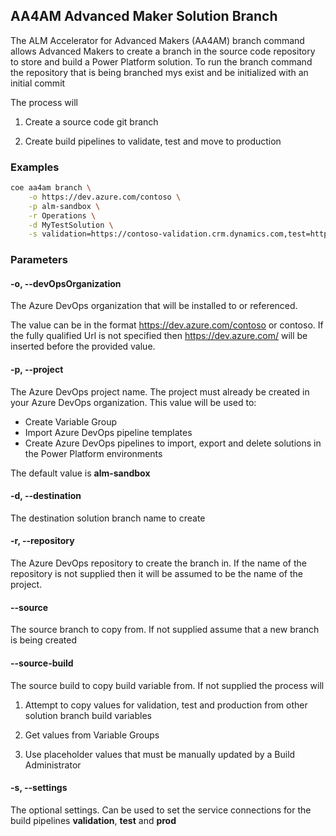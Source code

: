## AA4AM Advanced Maker Solution Branch

The ALM Accelerator for Advanced Makers (AA4AM) branch command allows Advanced Makers to create a branch in the source code repository to store and build a Power Platform solution. To run the branch command the repository that is being branched mys exist and be initialized with an initial commit

The process will
1. Create a source code git branch

2. Create build pipelines to validate, test and move to production

### Examples

```bash
coe aa4am branch \
    -o https://dev.azure.com/contoso \
    -p alm-sandbox \
    -r Operations \
    -d MyTestSolution \
    -s validation=https://contoso-validation.crm.dynamics.com,test=https://contoso-test.crm.dynamics.com,https://contoso.crm.dynamics.com
```

### Parameters

#### -o, --devOpsOrganization

The Azure DevOps organization that will be installed to or referenced.

The value can be in the format https://dev.azure.com/contoso or contoso. If the fully qualified Url is not specified then https://dev.azure.com/ will be inserted before the provided value.

#### -p, --project

The Azure DevOps project name. The project must already be created in your Azure DevOps organization. This value will be used to:
 - Create Variable Group
 - Import Azure DevOps pipeline templates
 - Create Azure DevOps pipelines to import, export and delete solutions in the Power Platform environments

The default value is **alm-sandbox**

#### -d, --destination

The destination solution branch name to create

#### -r, --repository

The Azure DevOps repository to create the branch in. If the name of the repository is not supplied then it will be assumed to be the name of the project.

#### --source

The source branch to copy from. If not supplied assume that a new branch is being created

#### --source-build

The source build to copy build variable from. If not supplied the process will 

1. Attempt to copy values for validation, test and production from other solution branch build variables

2. Get values from Variable Groups

3. Use placeholder values that must be manually updated by a Build Administrator

#### -s, --settings

The optional settings. Can be used to set the service connections for the build pipelines **validation**, **test** and **prod**



